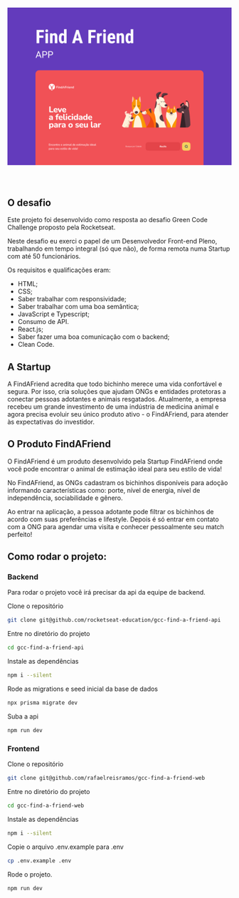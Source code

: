 <h1 align="center">
    <img alt="Find a friend" src=".github/cover.png" />
</h1>

<br>

## O desafio

Este projeto foi desenvolvido como resposta ao desafio Green Code Challenge proposto pela Rocketseat.

Neste desafio eu exerci o papel de um Desenvolvedor Front-end Pleno, trabalhando em tempo integral (só que não), de forma remota numa Startup com até 50 funcionários.

Os requisitos e qualificações eram:

- HTML;
- CSS;
- Saber trabalhar com responsividade;
- Saber trabalhar com uma boa semântica;
- JavaScript e Typescript;
- Consumo de API.
- React.js;
- Saber fazer uma boa comunicação com o backend;
- Clean Code.

## A Startup

A FindAFriend acredita que todo bichinho merece uma vida confortável e segura. Por isso, cria soluções que ajudam ONGs e entidades protetoras a conectar pessoas adotantes e animais resgatados. Atualmente, a empresa recebeu um grande investimento de uma indústria de medicina animal e agora precisa evoluir seu único produto ativo - o FindAFriend, para atender às expectativas do investidor.

## O Produto FindAFriend

O FindAFriend é um produto desenvolvido pela Startup FindAFriend onde você pode encontrar o animal de estimação ideal para seu estilo de vida!

No FindAFriend, as ONGs cadastram os bichinhos disponíveis para adoção informando características como: porte, nível de energia, nível de independência, sociabilidade e gênero.

Ao entrar na aplicação, a pessoa adotante pode filtrar os bichinhos de acordo com suas preferências e lifestyle. Depois é só entrar em contato com a ONG para agendar uma visita e conhecer pessoalmente seu match perfeito!

## Como rodar o projeto:

### Backend

Para rodar o projeto você irá precisar da api da equipe de backend.

Clone o repositório

```bash
git clone git@github.com/rocketseat-education/gcc-find-a-friend-api
```

Entre no diretório do projeto

```bash
cd gcc-find-a-friend-api
```

Instale as dependências

```bash
npm i --silent
```

Rode as migrations e seed inicial da base de dados

```bash
npx prisma migrate dev
```

Suba a api

```bash
npm run dev
```

### Frontend

Clone o repositório

```bash
git clone git@github.com/rafaelreisramos/gcc-find-a-friend-web
```

Entre no diretório do projeto

```bash
cd gcc-find-a-friend-web
```

Instale as dependências

```bash
npm i --silent
```

Copie o arquivo .env.example para .env

```bash
cp .env.example .env
```

Rode o projeto.

```bash
npm run dev
```
